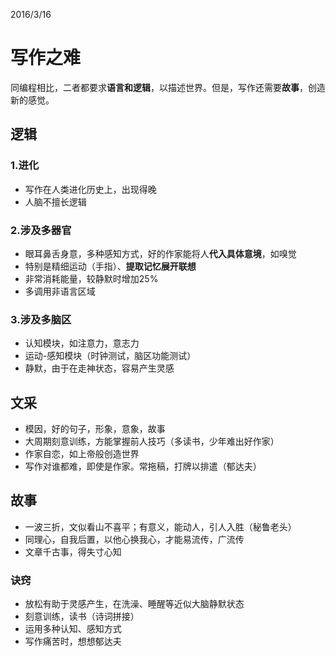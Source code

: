 2016/3/16 
# 写作之难
同编程相比，二者都要求**语言和逻辑**，以描述世界。但是，写作还需要**故事**，创造新的感觉。

## 逻辑

### 1.进化
- 写作在人类进化历史上，出现得晚
- 人脑不擅长逻辑

### 2.涉及多器官
- 眼耳鼻舌身意，多种感知方式，好的作家能将人**代入具体意境**，如嗅觉
- 特别是精细运动（手指）、**提取记忆展开联想**
- 非常消耗能量，较静默时增加25%
- 多调用非语言区域

### 3.涉及多脑区
- 认知模块，如注意力，意志力
- 运动-感知模块（时钟测试，脑区功能测试）
- 静默，由于在走神状态，容易产生灵感

## 文采
- 模因，好的句子，形象，意象，故事
- 大周期刻意训练，方能掌握前人技巧（多读书，少年难出好作家）
- 作家自恋，如上帝般创造世界
- 写作对谁都难，即使是作家。常拖稿，打牌以排遣（郁达夫）

## 故事
- 一波三折，文似看山不喜平；有意义，能动人，引人入胜（秘鲁老头）
- 同理心，自我后置，以他心换我心，才能易流传，广流传
- 文章千古事，得失寸心知

### 诀窍
- 放松有助于灵感产生，在洗澡、睡醒等近似大脑静默状态
- 刻意训练，读书（诗词拼接）
- 运用多种认知、感知方式
- 写作痛苦时，想想郁达夫
